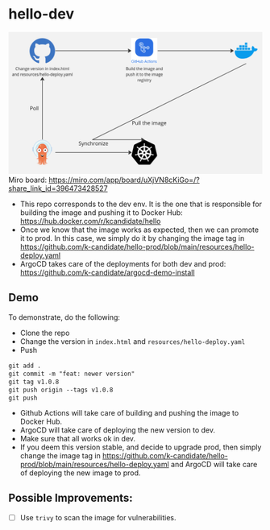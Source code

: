 # hello-dev

![Flow chart of how this works](/docs/assets/images/miro_flow.jpg)
Miro board: https://miro.com/app/board/uXjVN8cKiGo=/?share_link_id=396473428527


- This repo corresponds to the dev env. It is the one that is responsible for building the image and pushing it to Docker Hub: https://hub.docker.com/r/kcandidate/hello
- Once we know that the image works as expected, then we can promote it to prod. In this case, we simply do it by changing the image tag in https://github.com/k-candidate/hello-prod/blob/main/resources/hello-deploy.yaml
- ArgoCD takes care of the deployments for both dev and prod: https://github.com/k-candidate/argocd-demo-install

## Demo
To demonstrate, do the following:
- Clone the repo
- Change the version in `index.html` and `resources/hello-deploy.yaml`
- Push
```
git add .
git commit -m "feat: newer version"
git tag v1.0.8
git push origin --tags v1.0.8
git push
```
- Github Actions will take care of building and pushing the image to Docker Hub.
- ArgoCD will take care of deploying the new version to dev.
- Make sure that all works ok in dev.
- If you deem this version stable, and decide to upgrade prod, then simply change the image tag in https://github.com/k-candidate/hello-prod/blob/main/resources/hello-deploy.yaml and ArgoCD will take care of deploying the new image to prod.

## Possible Improvements:
- [ ] Use `trivy` to scan the image for vulnerabilities.

